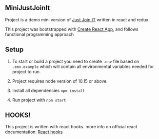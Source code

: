 ## MiniJustJoinIt

Project is a demo mini version of [Just Join IT](https://justjoin.it/) written in react and redux.

This project was bootstrapped with [Create React App](https://github.com/facebookincubator/create-react-app), and follows functional programming approach


## Setup

1. To start or build a project you need to create `.env` file based on `.env.example` which will contain all environmental variables needed for project to run.

2. Project requires node version of 10.15 or above.

3. Install all dependencies `npm install`

4. Run project with `npm start`

## HOOKS!

This project is written with react hooks. more info on official react documentation: [React hooks](https://reactjs.org/docs/hooks-intro.html)